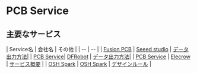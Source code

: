 # PCB Service

## 主要なサービス

| Service名 | 会社名 | その他 |
| -- | -- |
| [Fusion PCB](https://www.seeedstudio.com/service/index.php?r=pcb) | [Seeed studio](http://www.seeedstudio.com/depot/) |  [データ出力方法](http://support.seeedstudio.com/knowledgebase/articles/422482-fusion-pcb-order-submission-guidelines)|
| [PCB Service](http://www.dfrobot.com/index.php?route=product/product&product_id=717&search=PCB+Service&description=true&category_id=48)| [DFRobot](http://www.dfrobot.com/index.php?route=common/home) | [データ出力方法](http://www.dfrobot.com/index.php?route=DFblog/blog&id=188&search=PCB+Service&description=true)|
| [PCB Service](http://www.elecrow.com/10pcs-2-layer-pcb-p-1175.html) | [Elecrow](http://www.elecrow.com/) | [サービス概要](http://www.elecrow.com/wiki/index.php?title=Elecrow_Services) |
| [OSH Spark](https://oshpark.com/) | [OSH Spark](https://oshpark.com/) | [デザインルール](https://oshpark.com/guidelines) |


